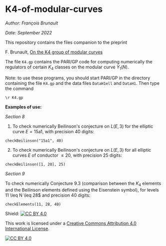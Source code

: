 # K4-of-modular-curves

*Author: François Brunault*

*Date: September 2022*

This repository contains the files companion to the preprint

F. Brunault, [On the K4 group of modular curves](https://arxiv.org/abs/2009.07614)

The file `K4.gp` contains the PARI/GP code for computing numerically the regulators of certain $K_4$ classes on the modular curve $Y_1(N)$.

Note: to use these programs, you should start PARI/GP in the directory containing the file `K4.gp` and the data files `DataH1ell` and `DataH1`. Then type the command

```
\r K4.gp
```

**Examples of use:**

*Section 8*

1) To check numerically Beilinson's conjecture on $L(E,3)$ for the elliptic curve $E = \textrm{15a1}$, with precision 40 digits:

```
checkBeilinson("15a1", 40)
```

2) To check numerically Beilinson's conjecture on $L(E,3)$ for all elliptic curves $E$ of conductor $\leq 20$, with precision 25 digits:

```
checkBeilinson([1, 20], 25)
```

*Section 9*

To check numerically Conjecture 9.3 (comparison between the $K_4$ elements and the Beilinson elements defined using the Eisenstein symbol), for levels 11 \leq N \leq 28$ and precision 40 digits:

```
checkElements(11, 28, 40)
```



Shield: [![CC BY 4.0][cc-by-shield]][cc-by]

This work is licensed under a
[Creative Commons Attribution 4.0 International License][cc-by].

[![CC BY 4.0][cc-by-image]][cc-by]

[cc-by]: http://creativecommons.org/licenses/by/4.0/
[cc-by-image]: https://i.creativecommons.org/l/by/4.0/88x31.png
[cc-by-shield]: https://img.shields.io/badge/License-CC%20BY%204.0-lightgrey.svg

